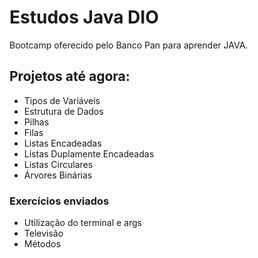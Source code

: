 # Estudos Java DIO
Bootcamp oferecido pelo Banco Pan para aprender JAVA.

## Projetos até agora:
- Tipos de Variáveis
- Estrutura de Dados
- Pilhas
- Filas
- Listas Encadeadas
- Listas Duplamente Encadeadas
- Listas Circulares
- Árvores Binárias

### Exercícios enviados
- Utilização do terminal e args
- Televisão
- Métodos

